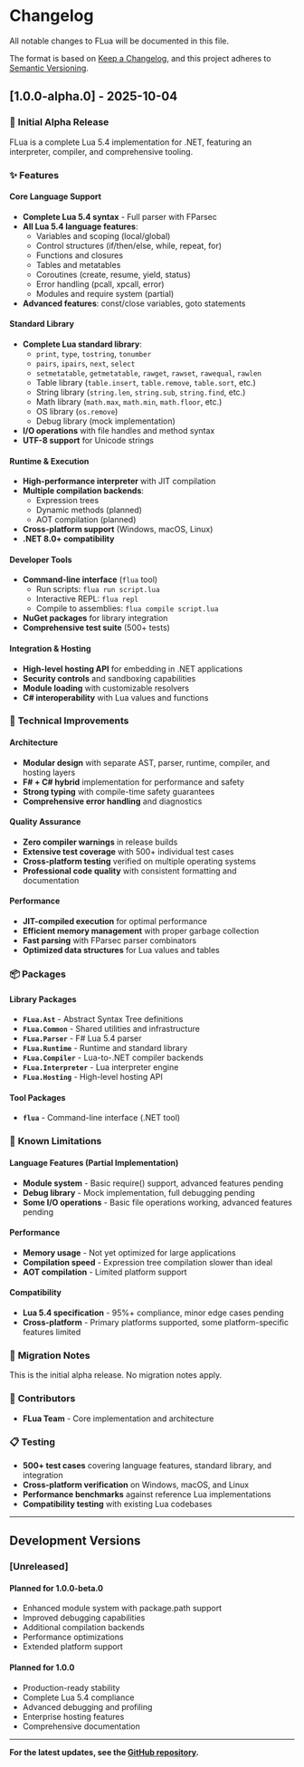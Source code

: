 # Changelog

All notable changes to FLua will be documented in this file.

The format is based on [Keep a Changelog](https://keepachangelog.com/en/1.0.0/),
and this project adheres to [Semantic Versioning](https://semver.org/spec/v2.0.0.html).

## [1.0.0-alpha.0] - 2025-10-04

### 🎉 **Initial Alpha Release**

FLua is a complete Lua 5.4 implementation for .NET, featuring an interpreter, compiler, and comprehensive tooling.

### ✨ **Features**

#### **Core Language Support**
- **Complete Lua 5.4 syntax** - Full parser with FParsec
- **All Lua 5.4 language features**:
  - Variables and scoping (local/global)
  - Control structures (if/then/else, while, repeat, for)
  - Functions and closures
  - Tables and metatables
  - Coroutines (create, resume, yield, status)
  - Error handling (pcall, xpcall, error)
  - Modules and require system (partial)
- **Advanced features**: const/close variables, goto statements

#### **Standard Library**
- **Complete Lua standard library**:
  - `print`, `type`, `tostring`, `tonumber`
  - `pairs`, `ipairs`, `next`, `select`
  - `setmetatable`, `getmetatable`, `rawget`, `rawset`, `rawequal`, `rawlen`
  - Table library (`table.insert`, `table.remove`, `table.sort`, etc.)
  - String library (`string.len`, `string.sub`, `string.find`, etc.)
  - Math library (`math.max`, `math.min`, `math.floor`, etc.)
  - OS library (`os.remove`)
  - Debug library (mock implementation)
- **I/O operations** with file handles and method syntax
- **UTF-8 support** for Unicode strings

#### **Runtime & Execution**
- **High-performance interpreter** with JIT compilation
- **Multiple compilation backends**:
  - Expression trees
  - Dynamic methods (planned)
  - AOT compilation (planned)
- **Cross-platform support** (Windows, macOS, Linux)
- **.NET 8.0+ compatibility**

#### **Developer Tools**
- **Command-line interface** (`flua` tool)
  - Run scripts: `flua run script.lua`
  - Interactive REPL: `flua repl`
  - Compile to assemblies: `flua compile script.lua`
- **NuGet packages** for library integration
- **Comprehensive test suite** (500+ tests)

#### **Integration & Hosting**
- **High-level hosting API** for embedding in .NET applications
- **Security controls** and sandboxing capabilities
- **Module loading** with customizable resolvers
- **C# interoperability** with Lua values and functions

### 🔧 **Technical Improvements**

#### **Architecture**
- **Modular design** with separate AST, parser, runtime, compiler, and hosting layers
- **F# + C# hybrid** implementation for performance and safety
- **Strong typing** with compile-time safety guarantees
- **Comprehensive error handling** and diagnostics

#### **Quality Assurance**
- **Zero compiler warnings** in release builds
- **Extensive test coverage** with 500+ individual test cases
- **Cross-platform testing** verified on multiple operating systems
- **Professional code quality** with consistent formatting and documentation

#### **Performance**
- **JIT-compiled execution** for optimal performance
- **Efficient memory management** with proper garbage collection
- **Fast parsing** with FParsec parser combinators
- **Optimized data structures** for Lua values and tables

### 📦 **Packages**

#### **Library Packages**
- **`FLua.Ast`** - Abstract Syntax Tree definitions
- **`FLua.Common`** - Shared utilities and infrastructure
- **`FLua.Parser`** - F# Lua 5.4 parser
- **`FLua.Runtime`** - Runtime and standard library
- **`FLua.Compiler`** - Lua-to-.NET compiler backends
- **`FLua.Interpreter`** - Lua interpreter engine
- **`FLua.Hosting`** - High-level hosting API

#### **Tool Packages**
- **`flua`** - Command-line interface (.NET tool)

### 🐛 **Known Limitations**

#### **Language Features (Partial Implementation)**
- **Module system** - Basic require() support, advanced features pending
- **Debug library** - Mock implementation, full debugging pending
- **Some I/O operations** - Basic file operations working, advanced features pending

#### **Performance**
- **Memory usage** - Not yet optimized for large applications
- **Compilation speed** - Expression tree compilation slower than ideal
- **AOT compilation** - Limited platform support

#### **Compatibility**
- **Lua 5.4 specification** - 95%+ compliance, minor edge cases pending
- **Cross-platform** - Primary platforms supported, some platform-specific features limited

### 🔄 **Migration Notes**

This is the initial alpha release. No migration notes apply.

### 👥 **Contributors**

- **FLua Team** - Core implementation and architecture

### 📋 **Testing**

- **500+ test cases** covering language features, standard library, and integration
- **Cross-platform verification** on Windows, macOS, and Linux
- **Performance benchmarks** against reference Lua implementations
- **Compatibility testing** with existing Lua codebases

---

## Development Versions

### [Unreleased]

#### **Planned for 1.0.0-beta.0**
- Enhanced module system with package.path support
- Improved debugging capabilities
- Additional compilation backends
- Performance optimizations
- Extended platform support

#### **Planned for 1.0.0**
- Production-ready stability
- Complete Lua 5.4 compliance
- Advanced debugging and profiling
- Enterprise hosting features
- Comprehensive documentation

---

**For the latest updates, see the [GitHub repository](https://github.com/your-repo/flua).**
